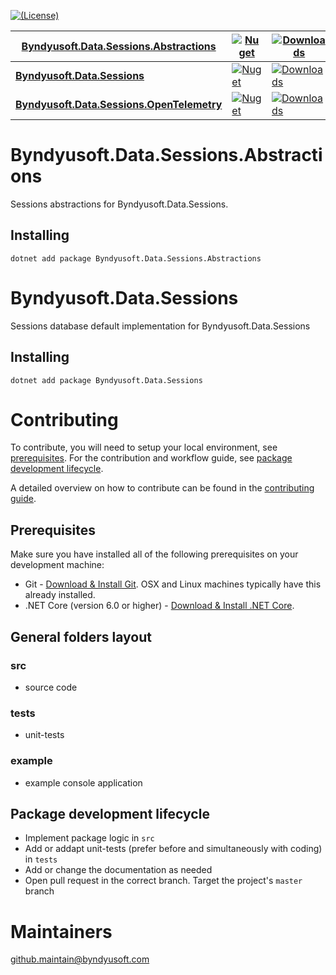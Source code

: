 [![(License)](https://img.shields.io/github/license/Byndyusoft/Byndyusoft.Data.Sessions.Abstractions.svg)](LICENSE.txt)


| [Byndyusoft.Data.Sessions.Abstractions](https://www.nuget.org/packages/Byndyusoft.Data.Sessions.Abstractions/) | [![Nuget](https://img.shields.io/nuget/v/Byndyusoft.Data.Sessions.Abstractions.svg)](https://www.nuget.org/packages/Byndyusoft.Data.Sessions.Abstractions/) | [![Downloads](https://img.shields.io/nuget/dt/Byndyusoft.Data.Sessions.Abstractions.svg)](https://www.nuget.org/packages/Byndyusoft.Data.Sessions.Abstractions/) |
| ------- | ------------ | --------- |
| [**Byndyusoft.Data.Sessions**](https://www.nuget.org/packages/Byndyusoft.Data.Sessions/) | [![Nuget](https://img.shields.io/nuget/v/Byndyusoft.Data.Sessions.svg)](https://www.nuget.org/packages/Byndyusoft.Data.Sessions/) | [![Downloads](https://img.shields.io/nuget/dt/Byndyusoft.Data.Sessions.svg)](https://www.nuget.org/packages/Byndyusoft.Data.Sessions/) |
| [**Byndyusoft.Data.Sessions.OpenTelemetry**](https://www.nuget.org/packages/Byndyusoft.Data.Sessions.OpenTelemetry/) | [![Nuget](https://img.shields.io/nuget/v/Byndyusoft.Data.Sessions.OpenTelemetry.svg)](https://www.nuget.org/packages/Byndyusoft.Data.Sessions.OpenTelemetry/) | [![Downloads](https://img.shields.io/nuget/dt/Byndyusoft.Data.Sessions.OpenTelemetry.svg)](https://www.nuget.org/packages/Byndyusoft.Data.Sessions.OpenTelemetry/) |

# Byndyusoft.Data.Sessions.Abstractions
Sessions abstractions for Byndyusoft.Data.Sessions.

## Installing

```shell
dotnet add package Byndyusoft.Data.Sessions.Abstractions
```

# Byndyusoft.Data.Sessions
Sessions database default implementation for Byndyusoft.Data.Sessions

## Installing

```shell
dotnet add package Byndyusoft.Data.Sessions
```


# Contributing

To contribute, you will need to setup your local environment, see [prerequisites](#prerequisites). For the contribution and workflow guide, see [package development lifecycle](#package-development-lifecycle).

A detailed overview on how to contribute can be found in the [contributing guide](CONTRIBUTING.md).

## Prerequisites

Make sure you have installed all of the following prerequisites on your development machine:

- Git - [Download & Install Git](https://git-scm.com/downloads). OSX and Linux machines typically have this already installed.
- .NET Core (version 6.0 or higher) - [Download & Install .NET Core](https://dotnet.microsoft.com/download/dotnet/6.0).

## General folders layout

### src
- source code

### tests

- unit-tests

### example

- example console application

## Package development lifecycle

- Implement package logic in `src`
- Add or addapt unit-tests (prefer before and simultaneously with coding) in `tests`
- Add or change the documentation as needed
- Open pull request in the correct branch. Target the project's `master` branch

# Maintainers

[github.maintain@byndyusoft.com](mailto:github.maintain@byndyusoft.com)
